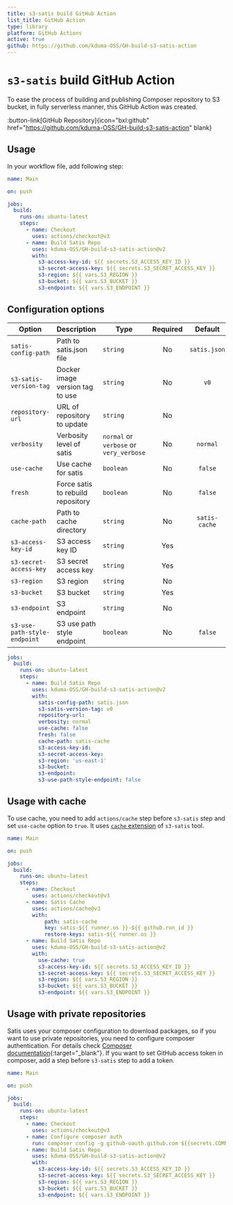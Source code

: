 ```yaml
---
title: s3-satis build GitHub Action
list_title: GitHub Action
type: library
platform: GitHub Actions
active: true
github: https://github.com/kduma-OSS/GH-build-s3-satis-action
---
```


# `s3-satis` build GitHub Action

To ease the process of building and publishing Composer repository to S3 bucket,
in fully serverless manner, this GitHub Action was created.

:button-link[GitHub Repository]{icon="bxl:github" href="https://github.com/kduma-OSS/GH-build-s3-satis-action" blank}
&nbsp;

## Usage

In your workflow file, add following step:

```yaml
name: Main

on: push

jobs:
  build:
    runs-on: ubuntu-latest
    steps:
      - name: Checkout
        uses: actions/checkout@v3
      - name: Build Satis Repo
        uses: kduma-OSS/GH-build-s3-satis-action@v2
        with:
          s3-access-key-id: ${{ secrets.S3_ACCESS_KEY_ID }}
          s3-secret-access-key: ${{ secrets.S3_SECRET_ACCESS_KEY }}
          s3-region: ${{ vars.S3_REGION }}
          s3-bucket: ${{ vars.S3_BUCKET }}
          s3-endpoint: ${{ vars.S3_ENDPOINT }}
```

## Configuration options

| Option                       | Description                       | Type                                    | Required |    Default    |
|------------------------------|-----------------------------------|-----------------------------------------|:--------:|:-------------:|
| `satis-config-path`          | Path to satis.json file           | `string`                                |    No    | `satis.json`  |
| `s3-satis-version-tag`       | Docker image version tag to use   | `string`                                |    No    |     `v0`      |
| `repository-url`             | URL of repository to update       | `string`                                |    No    |               |
| `verbosity`                  | Verbosity level of satis          | `normal` or `verbose` or `very_verbose` |    No    |   `normal`    |
| `use-cache`                  | Use cache for satis               | `boolean`                               |    No    |    `false`    |
| `fresh`                      | Force satis to rebuild repository | `boolean`                               |    No    |    `false`    |
| `cache-path`                 | Path to cache directory           | `string`                                |    No    | `satis-cache` |
| `s3-access-key-id`           | S3 access key ID                  | `string`                                |   Yes    |               |
| `s3-secret-access-key`       | S3 secret access key              | `string`                                |   Yes    |               |
| `s3-region`                  | S3 region                         | `string`                                |    No    |               |
| `s3-bucket`                  | S3 bucket                         | `string`                                |   Yes    |               |
| `s3-endpoint`                | S3 endpoint                       | `string`                                |    No    |               |
| `s3-use-path-style-endpoint` | S3 use path style endpoint        | `boolean`                               |    No    |    `false`    |

```yaml
jobs:
  build:
    runs-on: ubuntu-latest
    steps:
      - name: Build Satis Repo
        uses: kduma-OSS/GH-build-s3-satis-action@v2
        with:
          satis-config-path: satis.json
          s3-satis-version-tag: v0
          repository-url:
          verbosity: normal
          use-cache: false
          fresh: false
          cache-path: satis-cache
          s3-access-key-id: 
          s3-secret-access-key: 
          s3-region: 'us-east-1'
          s3-bucket: 
          s3-endpoint: 
          s3-use-path-style-endpoint: false
```

## Usage with cache

To use cache, you need to add `actions/cache` step before `s3-satis` step and set `use-cache` option to `true`.
It uses [`cache` extension](/systems/serverless-satis/s3-satis#cache-extension-cache) of `s3-satis` tool.

```yaml
name: Main

on: push

jobs:
  build:
    runs-on: ubuntu-latest
    steps:
      - name: Checkout
        uses: actions/checkout@v3
      - name: Satis Cache
        uses: actions/cache@v3
        with:
            path: satis-cache
            key: satis-${{ runner.os }}-${{ github.run_id }}
            restore-keys: satis-${{ runner.os }}
      - name: Build Satis Repo
        uses: kduma-OSS/GH-build-s3-satis-action@v2
        with:
          use-cache: true
          s3-access-key-id: ${{ secrets.S3_ACCESS_KEY_ID }}
          s3-secret-access-key: ${{ secrets.S3_SECRET_ACCESS_KEY }}
          s3-region: ${{ vars.S3_REGION }}
          s3-bucket: ${{ vars.S3_BUCKET }}
          s3-endpoint: ${{ vars.S3_ENDPOINT }}
```

## Usage with private repositories

Satis uses your composer configuration to download packages, so if you want to use private repositories, you need to configure composer authentication.
For details check [Composer documentation](https://getcomposer.org/doc/articles/authentication-for-private-packages.md){:target="_blank"}.
If you want to set GitHub access token in composer, add a step before `s3-satis` step to add a token.

```yaml
name: Main

on: push

jobs:
  build:
    runs-on: ubuntu-latest
    steps:
      - name: Checkout
        uses: actions/checkout@v3
      - name: Configure composer auth
        run: composer config -g github-oauth.github.com ${{secrets.COMPOSER_GITHUB_TOKEN}}
      - name: Build Satis Repo
        uses: kduma-OSS/GH-build-s3-satis-action@v2
        with:
          s3-access-key-id: ${{ secrets.S3_ACCESS_KEY_ID }}
          s3-secret-access-key: ${{ secrets.S3_SECRET_ACCESS_KEY }}
          s3-region: ${{ vars.S3_REGION }}
          s3-bucket: ${{ vars.S3_BUCKET }}
          s3-endpoint: ${{ vars.S3_ENDPOINT }}
```